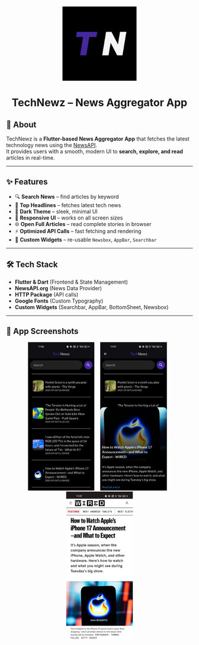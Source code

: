 <p align="center">
  <img src="images/logo.png" alt="TechNewz Logo" width="200"/>
</p>

<h1 align="center">TechNewz – News Aggregator App</h1>

## 📖 About
TechNewz is a **Flutter-based News Aggregator App** that fetches the latest technology news using the [NewsAPI](https://newsapi.org/).  
It provides users with a smooth, modern UI to **search, explore, and read** articles in real-time.

---

## ✨ Features
- 🔍 **Search News** – find articles by keyword
- 📰 **Top Headlines** – fetches latest tech news
- 🌙 **Dark Theme** – sleek, minimal UI
- 📱 **Responsive UI** – works on all screen sizes
- 🌐 **Open Full Articles** – read complete stories in browser
- ⚡ **Optimized API Calls** – fast fetching and rendering
- 🎨 **Custom Widgets** – re-usable `Newsbox`, `AppBar`, `Searchbar`

---

## 🛠 Tech Stack
- **Flutter & Dart** (Frontend & State Management)
- **NewsAPI.org** (News Data Provider)
- **HTTP Package** (API calls)
- **Google Fonts** (Custom Typography)
- **Custom Widgets** (Searchbar, AppBar, BottomSheet, Newsbox)

---

## 📱 App Screenshots

<p align="center">
  <img src="images/11.jpg" height="400"/> &nbsp;&nbsp;
  <img src="images/22.jpg" height="400"/> &nbsp;&nbsp;
  <img src="images/33.jpg" height="400"/> 
</p>
